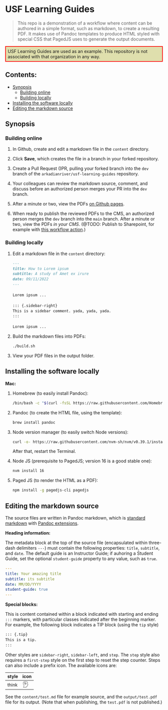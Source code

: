 # USF Learning Guides

> This repo is a demonstration of a workflow where content can be authored
> in a simple format, such as markdown, to create a resulting PDF.
> It makes use of Pandoc templates to produce HTML styled with special CSS
> that PagedJS uses to generate the output documents.

<p style="border:2px solid red;background-color:#dfdfad;padding:6px">USF
Learning Guides are used as an example. This repository is not associated
with that organization in any way.</p>

## Contents:

-  [Synopsis](#synopsis)
   -  [Building online](#building-online)
   -  [Building locally](#building-locally)
-  [Installing the software locally](#installing-the-software-locally)
-  [Editing the markdown source](#editing-the-markdown-source)

## Synopsis

### Building online

1.  In Github, create and edit a markdown file in the
    `content` directory.

1.  Click **Save**, which creates the file in a branch in your
    forked repository.

1.  Create a Pull Request ()PR, pulling your forked branch into the
    `dev` branch of the `arkadianriver/usf-learning-guides` repository.

1.  Your colleagues can review the markdown source, comment, and
    discuss before an authorized person merges your PR into the
    `dev` branch.

1.  After a minute or two, view the PDFs
    [on Github pages](https://arkadianriver.github.io/usf-learning-guides/).

1.  When ready to publish the reviewed PDFs to the CMS, an authorized person
    merges the `dev` branch into the `main` branch.
    After a minute or two, view the PDFs _in your CMS_.
    (@TODO: Publish to Sharepoint, for example with
    [this workflow action](https://github.com/marketplace/actions/publish-to-sharepoint).)


### Building locally

1.  Edit a markdown file in the `content` directory:

    ```markdown
    ---
    title: How to Lorem ipsum
    subtitle: A study of Amet ex irure
    date: 09/11/2022
    ---

    Lorem ipsum ...

    ::: {.sidebar-right}
    This is a sidebar comment. yada, yada, yada.
    :::

    Lorem ipsum ...
    ```

1.  Build the markdown files into PDFs:

    ```bash
    ./build.sh
    ```

1.  View your PDF files in the output folder.


## Installing the software locally

**Mac:**

1.  Homebrew (to easily install Pandoc):

    ```bash
    /bin/bash -c "$(curl -fsSL https://raw.githubusercontent.com/Homebrew/install/HEAD/install.sh)"
    ```

1.  Pandoc (to create the HTML file, using the template):

    ```bash
    brew install pandoc
    ```

1.  Node version manager (to easily switch Node versions):

    ```bash
    curl -o- https://raw.githubusercontent.com/nvm-sh/nvm/v0.39.1/install.sh | bash
    ```

    After that, restart the Terminal.

1.  Node JS (prerequisite to PagedJS; version 16 is a good stable one):

    ```bash
    nvm install 16
    ```

1.  Paged JS (to render the HTML as a PDF):

    ```bash
    npm install -g pagedjs-cli pagedjs
    ```

## Editing the markdown source

The source files are written in Pandoc markdown, which is
[standard markdown](https://daringfireball.net/projects/markdown/syntax)
with [Pandoc extensions](https://pandoc.org/MANUAL.html#pandocs-markdown).

**Heading information:**

The metadata block at the top of the source file
(encapsulated within three-dash delimiters `---`)
must contain the following properties:
`title`, `subtitle`, and `date`.
The default guide is an Instructor Guide;
if auhoring a Student Guide, set the optional
`student-guide` property to any value, such as `true`.

```yaml
---
title: Your amazing title
subtitle: its subtitle
date: MM/DD/YYYY
student-guide: true
---
```

**Special blocks:**

This is content contained within a block indicated with starting
and ending `:::` markers, with particular classes indicated after
the beginning marker. For example, the following block indicates
a TIP block (using the `tip` style)

```markdown
::: {.tip}
This is a tip.
:::
```

Other styles are `sidebar-right`, `sidebar-left`, and `step`.
The `step` style also requires a `first-step` style on the first
step to reset the step counter.
Steps can also include a prefix icon. The available icons are:

|style|icon|
|---|---|
|think|<img src="resources/thinking-svgrepo-com.svg" width="20" height="20"/>|

See the `content/test.md` file for example source,
and the `output/test.pdf` file for its output.
(Note that when publishing, the `test.pdf` is not published.)

